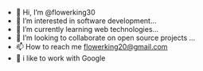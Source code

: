 - 👋 Hi, I’m @flowerking30
- 👀 I’m interested in software development...
- 🌱 I’m currently learning web technologies...
- 💞️ I’m looking to collaborate on open source projects ...
- 📫 How to reach me flowerking20@gmail.com
- 🦁 i like to work with Google


<!---
flowerking30/flowerking30 is a ✨ special ✨ repository because its `README.md` (this file) appears on your GitHub profile.
You can click the Preview link to take a look at your changes.
--->
